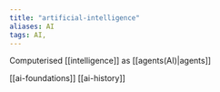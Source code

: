 ```yaml
---
title: "artificial-intelligence"
aliases: AI
tags: AI, 
---
```


Computerised [[intelligence]] as [[agents(AI)|agents]]

[[ai-foundations]]
[[ai-history]]


